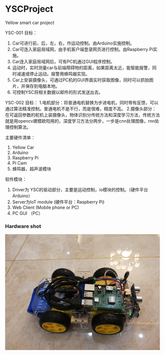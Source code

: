 # YSCProject
Yellow smart car project

YSC-001 目标：
1. Car可进行前，后，左，右，作运动控制。由Arduino实施控制。
2. Car可连入家庭局域网，由手机客户端登录网页进行控制。由Raspberry Pi实施。
3. Car连入家庭局域网后，可有PC机通过GUI程序控制。
4. 运动时，实时测量car与前端障碍物的距离，如果距离太近，能智能报警，同时减速或停止运动。报警用蜂鸣器实现。
5. Car上安装摄像头，可通过PC机的GUI界面实时获取图像，同时可以抓拍图片，并保存到电脑本地。
6. 可控制YSC将相关数据以邮件的形式发送出去。

YSC-002 目标：
1.电机部分：将普通电机替换为步进电机，同时带有反馈，可以通过算法精准控制。普通电机不是不行，而是很难，精度不高。
2.摄像头部分：在可返回参数的舵机上装摄像头，物体识别分传统方法和深度学习方法，传统方法就是用opencv建模欧阳用的，深度学习方法分两步，一步是cnn处理图像，rnn处理控制算法。

主要硬件清单：
1. Yellow Car
2. Arduino
3. Raspberry Pi
4. Pi Cam
5. 蜂鸣器，超声波模块

软件模块：
1. Driver为 YSC的驱动部分，主要是运动控制，io模块的控制。（硬件平台 Arduino）
2. Server为IoT module (硬件平台：Raspberry Pi)
3. Web Client (Mobile phone or PC)
4. PC GUI （PC）

### Hardware shot

<p align="center">
  <img src="https://github.com/SailCPU/YSCProject/blob/master/Hardware/YSCar-001.jpg" alt="Screenshot"/>
</p>


